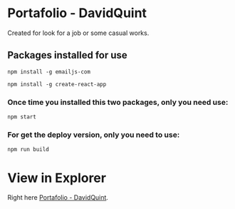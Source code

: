 # Portafolio - DavidQuint

Created for look for a job or some casual works.

## Packages installed for use
```
npm install -g emailjs-com

npm install -g create-react-app
```
### Once time you installed this two packages, only you need use:

```
npm start 
```

### For get the deploy version, only you need to use:
```
npm run build
```

# View in Explorer
Right here [Portafolio - DavidQuint](https://davidquintr.github.io/portafolio/).

